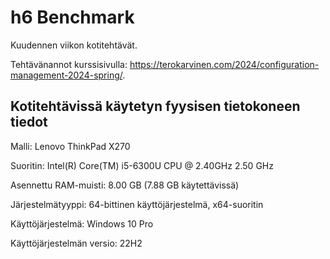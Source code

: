 # h6 Benchmark

Kuudennen viikon kotitehtävät. 

Tehtävänannot kurssisivulla: https://terokarvinen.com/2024/configuration-management-2024-spring/.

## Kotitehtävissä käytetyn fyysisen tietokoneen tiedot

Malli: Lenovo ThinkPad X270

Suoritin: Intel(R) Core(TM) i5-6300U CPU @ 2.40GHz 2.50 GHz

Asennettu RAM-muisti: 8.00 GB (7.88 GB käytettävissä)

Järjestelmätyyppi: 64-bittinen käyttöjärjestelmä, x64-suoritin

Käyttöjärjestelmä: Windows 10 Pro

Käyttöjärjestelmän versio: 22H2
